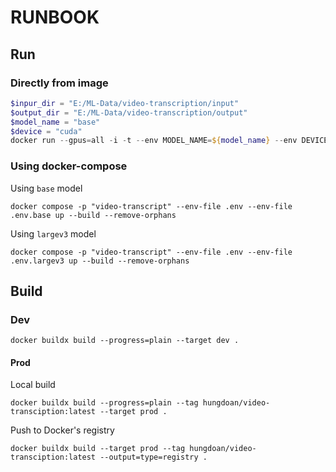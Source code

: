 # RUNBOOK
## Run 
### Directly from image
```powershell
$inpur_dir = "E:/ML-Data/video-transcription/input"
$output_dir = "E:/ML-Data/video-transcription/output"
$model_name = "base"
$device = "cuda"
docker run --gpus=all -i -t --env MODEL_NAME=${model_name} --env DEVICE=${device} -v ${inpur_dir}:/input -v ${output_dir}:/output hungdoan/video-transciption:latest 
```


### Using docker-compose

Using `base` model
```
docker compose -p "video-transcript" --env-file .env --env-file .env.base up --build --remove-orphans
```

Using `largev3` model
```
docker compose -p "video-transcript" --env-file .env --env-file .env.largev3 up --build --remove-orphans
```


## Build
### Dev
```
docker buildx build --progress=plain --target dev .
```

#### Prod

Local build
```
docker buildx build --progress=plain --tag hungdoan/video-transciption:latest --target prod .
```

Push to Docker's registry
```
docker buildx build --target prod --tag hungdoan/video-transciption:latest --output=type=registry .
```

